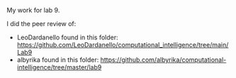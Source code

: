 My work for lab 9.

I did the peer review of:

- LeoDardanello found in this folder: https://github.com/LeoDardanello/computational_intelligence/tree/main/Lab9
-  albyrika found in this folder: https://github.com/albyrika/computational-intelligence/tree/master/lab9
